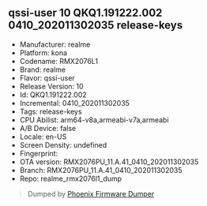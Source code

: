 ## qssi-user 10 QKQ1.191222.002 0410_202011302035 release-keys
- Manufacturer: realme
- Platform: kona
- Codename: RMX2076L1
- Brand: realme
- Flavor: qssi-user
- Release Version: 10
- Id: QKQ1.191222.002
- Incremental: 0410_202011302035
- Tags: release-keys
- CPU Abilist: arm64-v8a,armeabi-v7a,armeabi
- A/B Device: false
- Locale: en-US
- Screen Density: undefined
- Fingerprint: 
- OTA version: RMX2076PU_11.A.41_0410_202011302035
- Branch: RMX2076PU_11.A.41_0410_202011302035
- Repo: realme_rmx2076l1_dump


>Dumped by [Phoenix Firmware Dumper](https://github.com/DroidDumps/phoenix_firmware_dumper)
